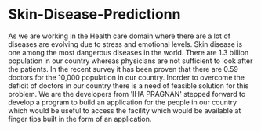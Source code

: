 # Skin-Disease-Predictionn
As we are working in the Health care domain where there are a lot of diseases are evolving due to stress and emotional levels. Skin disease is one among the most dangerous diseases in the world. There are 1.3 billion population in our country whereas physicians are not sufficient to look after the patients. In the recent survey it has been proven that there are 0.59 doctors for the 10,000 population in our country. Inorder to overcome the deficit of doctors in our country there is a need of feasible solution for this problem. We are the developers from 'IHA PRAGNAN' stepped forward to develop a program to build an application for the people in our country which would be useful to access the facility which would be available at finger tips built in the form of an application.

